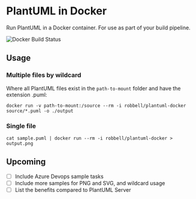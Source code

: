 # PlantUML in Docker

Run PlantUML in a Docker container. For use as part of your build pipeline.

![Docker Build Status](https://img.shields.io/docker/cloud/build/robbell/plantuml-docker?style=for-the-badge)

## Usage

### Multiple files by wildcard

Where all PlantUML files exist in the `path-to-mount` folder and have the extension .puml:

```
docker run -v path-to-mount:/source --rm -i robbell/plantuml-docker source/*.puml -o ./output
```

### Single file

```
cat sample.puml | docker run --rm -i robbell/plantuml-docker > output.png
```

## Upcoming

- [ ] Include Azure Devops sample tasks
- [ ] Include more samples for PNG and SVG, and wildcard usage
- [ ] List the benefits compared to PlantUML Server
